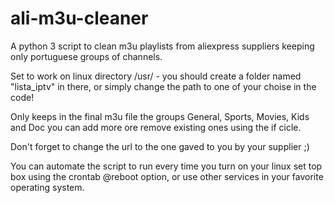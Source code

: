 # ali-m3u-cleaner
A python 3 script to clean m3u playlists from aliexpress suppliers keeping only portuguese groups of channels.

Set to work on linux directory /usr/ - you should create a folder named "lista_iptv" in there, or simply change the path to one of your choise in the code!

Only keeps in the final m3u file the groups General, Sports, Movies, Kids and Doc you can add more ore remove existing ones using the if cicle.

Don't forget to change the url to the one gaved to you by your supplier ;)

You can automate the script to run every time you turn on your linux set top box using the crontab @reboot option, or use other services in your favorite operating system.
